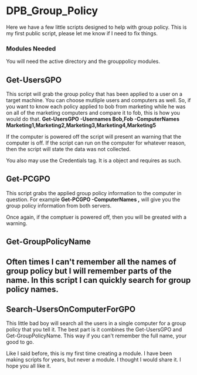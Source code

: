 # DPB_Group_Policy
Here we have a few little scripts designed to help with group policy. This is my first public script, please let me know if I need to fix things. 

<h3>Modules Needed</h3>
You will need the active directory and the grouppolicy modules. 

<h2>Get-UsersGPO</h2>
This script will grab the group policy that has been applied to a user on a target machine. You can choose mutliple users and computers as well. So, if you want to know each policy applied to bob from marketing while he was on all of the marketing computers and compare it to fob, this is how you would do that. <b>Get-UsersGPO -Usernames Bob,Fob -ComputerNames Marketing1,Marketing2,Marketing3,Marketing4,Marketing5</b>

If the computer is powered off the script will present an warning that the computer is off. If the script can run on the computer for whatever reason, then the script will state the data was not collected. 

You also may use the Credentials tag. It is a object and requires as such. 

<h2>Get-PCGPO</h2>
This script grabs the applied group policy information to the computer in question. For example <b>Get-PCGPO -ComputerNames <server1>,<server2></b> will give you the group policy information from both servers. 

Once again, if the comptuer is powered off, then you will be greated with a warning.

<h2>Get-GroupPolicyName<h2>
Often times I can't remember all the names of group policy but I will remember parts of the name. In this script I can quickly search for group policy names.

<h2>Search-UsersOnComputerForGPO</h2>
This little bad boy will search all the users in a single computer for a group policy that you tell it. The best part is it combines the Get-UsersGPO and Get-GroupPolicyName. This way if you can't remember the full name, your good to go. 

Like I said before, this is my first time creating a module. I have been making scripts for years, but never a module. I thought I would share it. I hope you all like it. 
